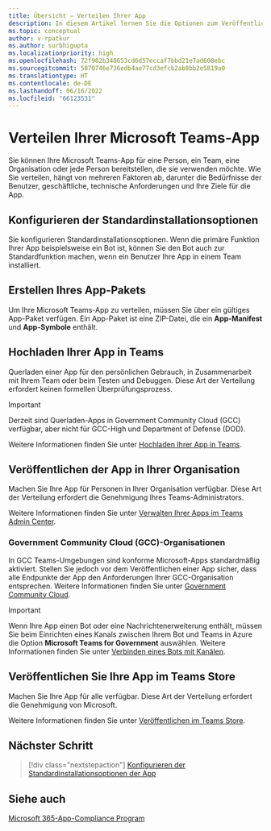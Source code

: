```yaml
---
title: Übersicht – Verteilen Ihrer App
description: In diesem Artikel lernen Sie die Optionen zum Veröffentlichen Ihrer Microsoft Teams-App, Hochladen und Bereitstellen Ihrer App und GCC kennen.
ms.topic: conceptual
author: v-rpatkur
ms.author: surbhigupta
ms.localizationpriority: high
ms.openlocfilehash: 72f902b340653cd6d57eccaf7bbd21e7ad608ebc
ms.sourcegitcommit: 5070746e736edb4ae77cd3efcb2ab8bb2e5819a0
ms.translationtype: HT
ms.contentlocale: de-DE
ms.lasthandoff: 06/16/2022
ms.locfileid: "66123531"
---
```

# <a name="distribute-your-microsoft-teams-app"></a>Verteilen Ihrer Microsoft Teams-App

Sie können Ihre Microsoft Teams-App für eine Person, ein Team, eine Organisation oder jede Person bereitstellen, die sie verwenden möchte. Wie Sie verteilen, hängt von mehreren Faktoren ab, darunter die Bedürfnisse der Benutzer, geschäftliche, technische Anforderungen und Ihre Ziele für die App.

## <a name="configure-default-install-options"></a>Konfigurieren der Standardinstallationsoptionen

Sie konfigurieren Standardinstallationsoptionen. Wenn die primäre Funktion Ihrer App beispielsweise ein Bot ist, können Sie den Bot auch zur Standardfunktion machen, wenn ein Benutzer Ihre App in einem Team installiert.

## <a name="create-your-app-package"></a>Erstellen Ihres App-Pakets

Um Ihre Microsoft Teams-App zu verteilen, müssen Sie über ein gültiges App-Paket verfügen.  Ein App-Paket ist eine ZIP-Datei, die ein **App-Manifest** und **App-Symbole** enthält.

## <a name="upload-your-app-in-teams"></a>Hochladen Ihrer App in Teams

Querladen einer App für den persönlichen Gebrauch, in Zusammenarbeit mit Ihrem Team oder beim Testen und Debuggen. Diese Art der Verteilung erfordert keinen formellen Überprüfungsprozess.

> [!IMPORTANT]
> Derzeit sind Querladen-Apps in Government Community Cloud (GCC) verfügbar, aber nicht für GCC-High und Department of Defense (DOD).

Weitere Informationen finden Sie unter [Hochladen Ihrer App in Teams](apps-upload.md).

## <a name="publish-your-app-to-your-org"></a>Veröffentlichen der App in Ihrer Organisation

Machen Sie Ihre App für Personen in Ihrer Organisation verfügbar. Diese Art der Verteilung erfordert die Genehmigung Ihres Teams-Administrators.

Weitere Informationen finden Sie unter [Verwalten Ihrer Apps im Teams Admin Center](/MicrosoftTeams/manage-apps?toc=%2Fmicrosoftteams%2Fplatform%2Ftoc.json&bc=%2FMicrosoftTeams%2Fbreadcrumb%2Ftoc.json).

### <a name="government-community-cloud-gcc-organizations"></a>Government Community Cloud (GCC)-Organisationen

In GCC Teams-Umgebungen sind konforme Microsoft-Apps standardmäßig aktiviert. Stellen Sie jedoch vor dem Veröffentlichen einer App sicher, dass alle Endpunkte der App den Anforderungen Ihrer GCC-Organisation entsprechen. Weitere Informationen finden Sie unter [Government Community Cloud](../app-fundamentals-overview.md#government-community-cloud).

> [!IMPORTANT]
>Wenn Ihre App einen Bot oder eine Nachrichtenerweiterung enthält, müssen Sie beim Einrichten eines Kanals zwischen Ihrem Bot und Teams in Azure die Option **Microsoft Teams for Government** auswählen. Weitere Informationen finden Sie unter [Verbinden eines Bots mit Kanälen](/azure/bot-service/bot-service-manage-channels?view=azure-bot-service-4.0&preserve-view=true).

## <a name="publish-your-app-to-the-teams-store"></a>Veröffentlichen Sie Ihre App im Teams Store

Machen Sie Ihre App für alle verfügbar. Diese Art der Verteilung erfordert die Genehmigung von Microsoft.

Weitere Informationen finden Sie unter [Veröffentlichen im Teams Store](~/concepts/deploy-and-publish/appsource/publish.md).

## <a name="next-step"></a>Nächster Schritt

> [!div class="nextstepaction"]
> [Konfigurieren der Standardinstallationsoptionen der App](~/concepts/deploy-and-publish/add-default-install-scope.md)

## <a name="see-also"></a>Siehe auch

[Microsoft 365-App-Compliance Program](/microsoft-365-app-certification/overview)

